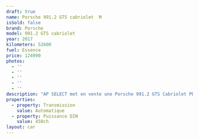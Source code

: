 ```yaml
---
draft: true
name: Porsche 991.2 GTS cabriolet  M
isSold: false
brand: Porsche
model: 991.2 GTS cabriolet
year: 2017
kilometers: 52600
fuel: Essence
price: 124990
photos:
  - ''
  - ''
  - ''
  - ''
  - ''
description: "AP SELECT met en vente une Porsche 991.2 GTS Cabriolet PDK 3.0l 450ch.\nModèle du 04/2017 avec 52600km.\n\nCouleur Schwarz metallic, intérieur étendu cuir / surpiqûres noires.\n\nVéhiculé en carte Grise \U0001F1EB\U0001F1F7 sans malus\nÉligible Porsche Approved\n\nLe véhicule est en parfait état avec historique complet Porsche.\n\nÉquipements et options :\n- Boîte PDK\n- Finition GTS\n- PDCC suspensions actives\n- Pack Chrono plus\n- PASM +\n- PSE Échappement sport\n- PTV Porsche Torque Vectoring\n- PDLC Phares dynamique\n- Apple car play\n- Jantes 20\" turbo S black avec écrou central\n- Réservoir 90l\n- Freinage sport\n- Intérieur Cuir noir / surpiqûres noires\n- Sièges sport plus 4 positions chauffants et ventilés\n- GPS 3D Europe tactile\n- Parc distance contrôle PDC avant / arrière\n- Caméra de recul\n- Vitrage arrière surteinté\n- Connexion Ipod et USB\n- Affichage multifonctions plus\n- Climatisation bi zone\n- Éclairage et essuie-glaces automatique\n- Rétroviseurs rabattable électriquement et chauffants\n- Rétroviseurs int / ext Electrochrome\n- Bluetooth\n- Éclairage d’ambiance\n\nLe véhicule est très bien optionné et dans un état irréprochable.\n\nDisponible et visible sur RDV pour acheteur sérieux.\n\nPossibilité d'une garantie 3, 6 ou 12 mois en supplément.\n\nRéalisation des démarches d'immatriculation.\n\nAP SELECT c'est des solutions de courtage et conciergerie sur mesure pour profiter librement de sa passion et de son patrimoine.\n\nPrenez le volant, AP SELECT s'occupe du reste."
properties:
  - property: Transmission
    value: Automatique
  - property: Puissance DIN
    value: 450ch
layout: car
---
```



